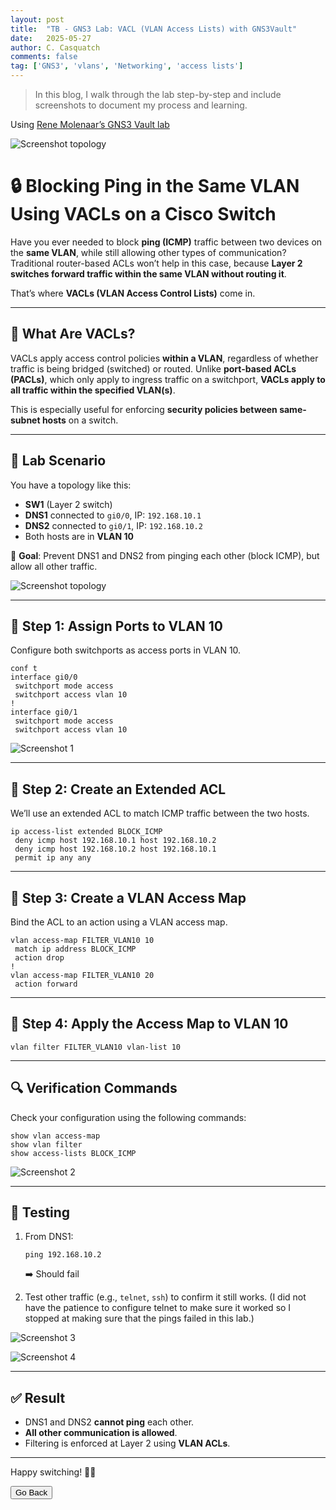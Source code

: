 ```yaml
---
layout: post
title:  "TB - GNS3 Lab: VACL (VLAN Access Lists) with GNS3Vault"
date:   2025-05-27
author: C. Casquatch
comments: false
tag: ['GNS3', 'vlans', 'Networking', 'access lists']
---
```


> In this blog, I walk through the lab step-by-step and include screenshots to document my process and learning.

Using [Rene Molenaar’s GNS3 Vault lab](https://gns3vault.com/switching/vacl-vlan-access-list)

![Screenshot topology](/assets/images/GNS3/vlans/VLANS&Trunk/topology.png)

# 🔒 Blocking Ping in the Same VLAN Using VACLs on a Cisco Switch

Have you ever needed to block **ping (ICMP)** traffic between two devices on the **same VLAN**, while still allowing other types of communication? Traditional router-based ACLs won’t help in this case, because **Layer 2 switches forward traffic within the same VLAN without routing it**.

That’s where **VACLs (VLAN Access Control Lists)** come in.

---

## 🧱 What Are VACLs?

VACLs apply access control policies **within a VLAN**, regardless of whether traffic is being bridged (switched) or routed. Unlike **port-based ACLs (PACLs)**, which only apply to ingress traffic on a switchport, **VACLs apply to all traffic within the specified VLAN(s)**.

This is especially useful for enforcing **security policies between same-subnet hosts** on a switch.

---

## 🧾 Lab Scenario

You have a topology like this:

- **SW1** (Layer 2 switch)
- **DNS1** connected to `gi0/0`, IP: `192.168.10.1`
- **DNS2** connected to `gi0/1`, IP: `192.168.10.2`
- Both hosts are in **VLAN 10**

🎯 **Goal**: Prevent DNS1 and DNS2 from pinging each other (block ICMP), but allow all other traffic.

![Screenshot topology](/assets/images/GNS3/vlans/VACL/topology.png)

---

## 🔧 Step 1: Assign Ports to VLAN 10

Configure both switchports as access ports in VLAN 10.

```
conf t
interface gi0/0
 switchport mode access
 switchport access vlan 10
!
interface gi0/1
 switchport mode access
 switchport access vlan 10
```

![Screenshot 1](/assets/images/GNS3/vlans/VACL/vlan10creaion.png)

---

## 🔧 Step 2: Create an Extended ACL

We’ll use an extended ACL to match ICMP traffic between the two hosts.

```
ip access-list extended BLOCK_ICMP
 deny icmp host 192.168.10.1 host 192.168.10.2
 deny icmp host 192.168.10.2 host 192.168.10.1
 permit ip any any
```

---

## 🔧 Step 3: Create a VLAN Access Map

Bind the ACL to an action using a VLAN access map.

```
vlan access-map FILTER_VLAN10 10
 match ip address BLOCK_ICMP
 action drop
!
vlan access-map FILTER_VLAN10 20
 action forward
```

---

## 🔧 Step 4: Apply the Access Map to VLAN 10

```
vlan filter FILTER_VLAN10 vlan-list 10
```

---

## 🔍 Verification Commands

Check your configuration using the following commands:

```
show vlan access-map
show vlan filter
show access-lists BLOCK_ICMP
```

![Screenshot 2](/assets/images/GNS3/vlans/VACL/VACL.png)

---

## 🧪 Testing

1. From DNS1:
   ```
   ping 192.168.10.2
   ```

   ➡️ Should fail

2. Test other traffic (e.g., `telnet`, `ssh`) to confirm it still works. (I did not have the patience to configure telnet to make sure it worked so I stopped at making sure that the pings failed in this lab.)

![Screenshot 3](/assets/images/GNS3/vlans/VACL/dns1fail.png)

![Screenshot 4](/assets/images/GNS3/vlans/VACL/dns2fail.png)

---

## ✅ Result

- DNS1 and DNS2 **cannot ping** each other.
- **All other communication is allowed**.
- Filtering is enforced at Layer 2 using **VLAN ACLs**.

---

Happy switching! 🧠🔧

<button onclick="history.back()">Go Back</button>
